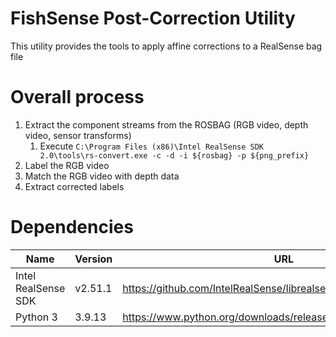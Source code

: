 # FishSense Post-Correction Utility
This utility provides the tools to apply affine corrections to a RealSense bag file

# Overall process
1. Extract the component streams from the ROSBAG (RGB video, depth video, sensor transforms)
    1. Execute `C:\Program Files (x86)\Intel RealSense SDK 2.0\tools\rs-convert.exe -c -d -i ${rosbag} -p ${png_prefix}`
2. Label the RGB video
3. Match the RGB video with depth data
4. Extract corrected labels

# Dependencies
| Name | Version | URL |
|---|---|---|
| Intel RealSense SDK | v2.51.1 | https://github.com/IntelRealSense/librealsense/releases/tag/v2.51.1 |
| Python 3 | 3.9.13 | https://www.python.org/downloads/release/python-3913/ |
